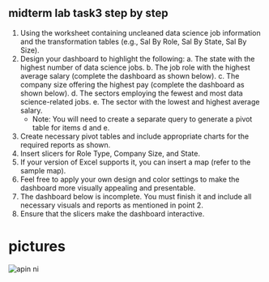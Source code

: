 ## midterm lab task3      step by step
1. Using the worksheet containing uncleaned data science job information and the transformation tables (e.g., Sal By Role, Sal By State, Sal By Size).
2. Design your dashboard to highlight the following:
   a. The state with the highest number of data science jobs.
   b. The job role with the highest average salary (complete the dashboard as shown below).
   c. The company size offering the highest pay (complete the dashboard as shown below).
   d. The sectors employing the fewest and most data science-related jobs.
   e. The sector with the lowest and highest average salary.
      - Note: You will need to create a separate query to generate a pivot table for items d and e.
3. Create necessary pivot tables and include appropriate charts for the required reports as shown.
4. Insert slicers for Role Type, Company Size, and State.
5. If your version of Excel supports it, you can insert a map (refer to the sample map).
6. Feel free to apply your own design and color settings to make the dashboard more visually appealing and presentable.
7. The dashboard below is incomplete. You must finish it and include all necessary visuals and reports as mentioned in point 2.
8. Ensure that the slicers make the dashboard interactive.

# pictures 

![apin ni](https://github.com/user-attachments/assets/267e63a9-6fec-4b49-b075-81b4f7b393f5)


